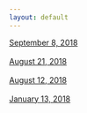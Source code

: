 ```yaml
---
layout: default
---
```


[September 8, 2018](./poems/09082018.html) <br>
<br>
[August 21, 2018](./poems/08212018.html) <br> 
<br>
[August 12, 2018](./poems/08122018.html)  <br>
<br>
[January 13, 2018](./poems/01132018.html) <br>
<br>

